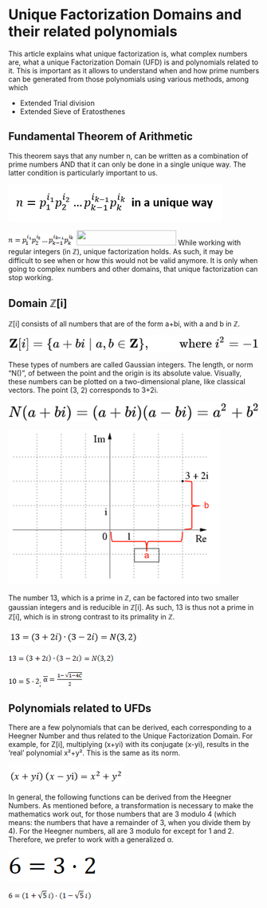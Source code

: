 # Unique Factorization Domains and their related polynomials

This article explains what unique factorization is, what complex numbers are, what a unique Factorization Domain (UFD) is and polynomials related to it. This is important as it allows to understand when and how prime numbers can be generated from those polynomials using various methods, among which
* Extended Trial division
* Extended Sieve of Eratosthenes

## Fundamental Theorem of Arithmetic
This theorem says that any number n, can be written as a combination of prime numbers AND that it can only be done in a single unique way. The latter condition is particularly important to us. 

![Fundamental theorem of Arithmetic](Visualisations/images/Fundamental_Theorem_Of_Arithmetic.png?raw=true)

![Fundamental theorem of Arithmetic](Visualisations/images/image002.png?raw=true)
<img src="https://wikimedia.org/api/rest_v1/media/math/render/svg/4ac54202ebef1a4f49064fbc409600c290910b49" width="200" height="30">
While working with regular integers (in ℤ), unique factorization holds. As such, it may be difficult to see when or how this would not be valid anymore. It is only when going to complex numbers and other domains, that unique factorization can stop working.

## Domain ℤ[i]
ℤ[i] consists of all numbers that are of the form a+bi, with a and b in ℤ.
 
 ![Set Of Complex Integers](Visualisations/images/Set_Of_Complex_Integers.png?raw=true)

These types of numbers are called Gaussian integers. The length, or norm “N()”, of between the point and the origin is its absolute value. Visually, these numbers can be plotted on a two-dimensional plane, like classical vectors. The point (3, 2) corresponds to 3+2i. 

 ![Norm Of Complex Integers](Visualisations/images/Norm_Of_Complex_Integers.png?raw=true)

 ![Complex Numbers Visualized](Visualisations/images/Complex_Numbers_Visualized.png?raw=true)

The number 13, which is a prime in ℤ, can be factored into two smaller gaussian integers and is reducible in ℤ[i]. As such, 13 is thus not a prime in ℤ[i], which is in strong contrast to its primality in ℤ. 

 ![13 factorized](Visualisations/images/13_factorized.png?raw=true)
 
  ![Norm Of Complex Integers](Visualisations/images/image011.png?raw=true)
  
  ![Norm Of Complex Integers](Visualisations/images/image012.png?raw=true); ![Norm Of Complex Integers](Visualisations/images/image043.png?raw=true)

## Polynomials related to UFDs

There are a few polynomials that can be derived, each corresponding to a Heegner Number and thus related to the Unique Factorization Domain. For example, for Z[i], multiplying (x+yi) with its conjugate (x-yi), results in the ‘real’ polynomial x²+y². This is the same as its norm. 

 ![xyi_x2y2](Visualisations/images/xyi_x2y2.png?raw=true)

In general, the following functions can be derived from the Heegner Numbers. As mentioned before, a transformation is necessary to make the mathematics work out, for those numbers that are 3 modulo 4 (which means: the numbers that have a remainder of 3, when you divide them by 4).  For the Heegner numbers, all are 3 modulo for except for 1 and 2. Therefore, we prefer to work with a generalized α.


 ![xyi_x2y2](Visualisations/images/image024.png?raw=true)
 
 ![xyi_x2y2](Visualisations/images/image025.png?raw=true)